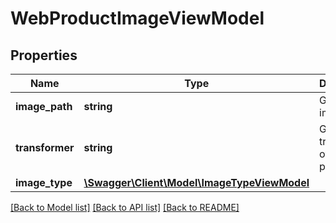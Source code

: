 # WebProductImageViewModel

## Properties
Name | Type | Description | Notes
------------ | ------------- | ------------- | -------------
**image_path** | **string** | Gets or sets image path. | [optional] 
**transformer** | **string** | Gets or sets transformer of image path. | [optional] 
**image_type** | [**\Swagger\Client\Model\ImageTypeViewModel**](ImageTypeViewModel.md) |  | [optional] 

[[Back to Model list]](../../README.md#documentation-for-models) [[Back to API list]](../../README.md#documentation-for-api-endpoints) [[Back to README]](../../README.md)

